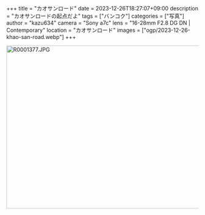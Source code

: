 +++
title = "カオサンロード"
date = 2023-12-26T18:27:07+09:00
description = "カオサンロードの起点だよ"
tags = ["バンコク"]
categories = ["写真"]
author = "kazu634"
camera = "Sony a7c"
lens = "16-28mm F2.8 DG DN | Contemporary"
location = "カオサンロード"
images = ["ogp/2023-12-26-khao-san-road.webp"]
+++

<a data-flickr-embed="true" href="https://www.flickr.com/photos/42332031@N02/53352608321/in/datetaken-public/" title="R0001377.JPG"><img src="https://live.staticflickr.com/65535/53352608321_dda215b7ac_z.jpg" width="640" height="427" alt="R0001377.JPG"/></a>
